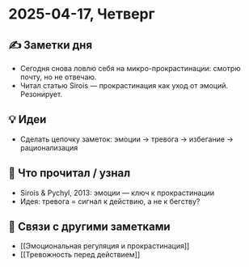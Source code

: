 # 2025-04-17, Четверг

## ✍ Заметки дня

- Сегодня снова ловлю себя на микро-прокрастинации: смотрю почту, но не отвечаю.
- Читал статью Sirois — прокрастинация как уход от эмоций. Резонирует.

## 💡 Идеи

- Сделать цепочку заметок: эмоции → тревога → избегание → рационализация

## 📖 Что прочитал / узнал

- Sirois & Pychyl, 2013: эмоции — ключ к прокрастинации
- Идея: тревога = сигнал к действию, а не к бегству?

## 🔗 Связи с другими заметками

- [[Эмоциональная регуляция и прокрастинация]]
- [[Тревожность перед действием]]
